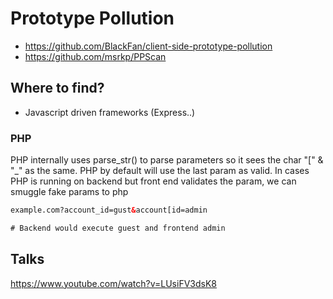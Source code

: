 # Prototype Pollution

- https://github.com/BlackFan/client-side-prototype-pollution
- https://github.com/msrkp/PPScan

## Where to find?

- Javascript driven frameworks (Express..)

### PHP

PHP internally uses parse_str() to parse parameters so it sees the char "[" & "_" as the same. PHP by default will use the last param as valid. In cases PHP is running on backend but front end validates the param, we can smuggle fake params to php

```html
example.com?account_id=gust&account[id=admin

# Backend would execute guest and frontend admin 
```

## Talks

https://www.youtube.com/watch?v=LUsiFV3dsK8
